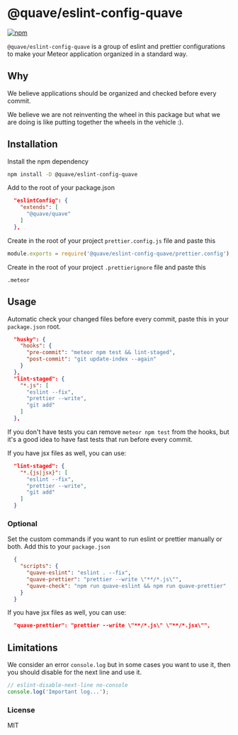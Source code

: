 # @quave/eslint-config-quave

[![npm](https://badge.fury.io/js/%40quave%2Feslint-config-quave.svg)](https://www.npmjs.com/package/@quave/eslint-config-quave)

`@quave/eslint-config-quave` is a group of eslint and prettier configurations to make your Meteor application organized in a standard way.

## Why
We believe applications should be organized and checked before every commit.

We believe we are not reinventing the wheel in this package but what we are doing is like putting together the wheels in the vehicle :).

## Installation

Install the npm dependency
```sh
npm install -D @quave/eslint-config-quave
```

Add to the root of your package.json

```json
  "eslintConfig": {
    "extends": [
      "@quave/quave"
    ]
  },
```

Create in the root of your project `prettier.config.js` file and paste this

```javascript
module.exports = require('@quave/eslint-config-quave/prettier.config');
```

Create in the root of your project `.prettierignore` file and paste this

`.meteor`

## Usage

Automatic check your changed files before every commit, paste this in your `package.json` root.
```json
  "husky": {
    "hooks": {
      "pre-commit": "meteor npm test && lint-staged",
      "post-commit": "git update-index --again"
    }
  },
  "lint-staged": {
    "*.js": [
      "eslint --fix",
      "prettier --write",
      "git add"
    ]
  },
```
If you don't have tests you can remove `meteor npm test` from the hooks, but it's a good idea to have fast tests that run before every commit.

If you have jsx files as well, you can use:
```json
  "lint-staged": {
    "*.{js|jsx}": [
      "eslint --fix",
      "prettier --write",
      "git add"
    ]
  }
```

### Optional

Set the custom commands if you want to run eslint or prettier manually or both. Add this to your `package.json`
```json
  {
    "scripts": {
      "quave-eslint": "eslint . --fix",
      "quave-prettier": "prettier --write \"**/*.js\"",
      "quave-check": "npm run quave-eslint && npm run quave-prettier"
    }
  }
```

If you have jsx files as well, you can use:
```json
  "quave-prettier": "prettier --write \"**/*.js\" \"**/*.jsx\"",
```

## Limitations

We consider an error `console.log` but in some cases you want to use it, then you should disable for the next line and use it.
```javascript
// eslint-disable-next-line no-console
console.log('Important log...');
``` 

### License

MIT
